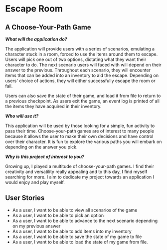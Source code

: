 # Escape Room

## A Choose-Your-Path Game 

***What will the application do?***

The application will provide users with a series of scenarios, emulating a character stuck in a room, forced
to use the items around them to escape. Users will pick one out of two options, dictating what they want their character 
to do. The next scenario users will faced with will depend on their answer to the previous. Throughout each scenario, 
they will encounter items that can be added into an inventory to aid the escape. Depending on users' choice of 
actions, they will either successfully escape the room or fail. 

Users can also save the state of their game, and load it from file to return to a previous checkpoint. As users exit 
the game, an event log is printed of all the items they have acquired in their inventory. 

***Who will use it?***

This application will be used by those looking for a simple, fun activity to pass their time. Choose-your-path games 
are of interest to many people because it allows the user to make their own decisions and have control over their
character. It is fun to explore the various paths you will embark on depending on the answer you pick. 

***Why is this project of interest to you?***

Growing up, I played a multitude of choose-your-path games. I find their creativity and versatility really appealing 
and to this day, I find myself searching for more. I aim to dedicate my project towards an application I would enjoy 
and play myself. 

## User Stories
- As a user, I want to be able to view all scenarios of the game
- As a user, I want to be able to pick an option
- As a user, I want to be able to advance to the next scenario depending on my previous answer 
- As a user, I want to be able to add items into my inventory
- As a user, I want to be able to save the state of my game to file 
- As a user, I want to be able to load the state of my game from file. 




